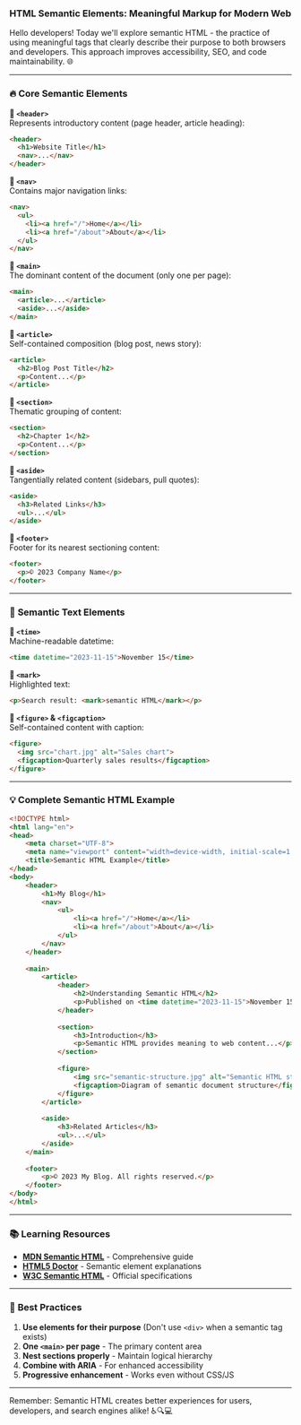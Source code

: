 ### **HTML Semantic Elements: Meaningful Markup for Modern Web**

Hello developers! Today we'll explore semantic HTML - the practice of using meaningful tags that clearly describe their purpose to both browsers and developers. This approach improves accessibility, SEO, and code maintainability. 🌐

---

### 🔥 **Core Semantic Elements**

**📌 `<header>`**  
Represents introductory content (page header, article heading):
```html
<header>
  <h1>Website Title</h1>
  <nav>...</nav>
</header>
```

**📌 `<nav>`**  
Contains major navigation links:
```html
<nav>
  <ul>
    <li><a href="/">Home</a></li>
    <li><a href="/about">About</a></li>
  </ul>
</nav>
```

**📌 `<main>`**  
The dominant content of the document (only one per page):
```html
<main>
  <article>...</article>
  <aside>...</aside>
</main>
```

**📌 `<article>`**  
Self-contained composition (blog post, news story):
```html
<article>
  <h2>Blog Post Title</h2>
  <p>Content...</p>
</article>
```

**📌 `<section>`**  
Thematic grouping of content:
```html
<section>
  <h2>Chapter 1</h2>
  <p>Content...</p>
</section>
```

**📌 `<aside>`**  
Tangentially related content (sidebars, pull quotes):
```html
<aside>
  <h3>Related Links</h3>
  <ul>...</ul>
</aside>
```

**📌 `<footer>`**  
Footer for its nearest sectioning content:
```html
<footer>
  <p>© 2023 Company Name</p>
</footer>
```

---

### 🌟 **Semantic Text Elements**

**📌 `<time>`**  
Machine-readable datetime:
```html
<time datetime="2023-11-15">November 15</time>
```

**📌 `<mark>`**  
Highlighted text:
```html
<p>Search result: <mark>semantic HTML</mark></p>
```

**📌 `<figure>` & `<figcaption>`**  
Self-contained content with caption:
```html
<figure>
  <img src="chart.jpg" alt="Sales chart">
  <figcaption>Quarterly sales results</figcaption>
</figure>
```

---

### 💡 **Complete Semantic HTML Example**
```html
<!DOCTYPE html>
<html lang="en">
<head>
    <meta charset="UTF-8">
    <meta name="viewport" content="width=device-width, initial-scale=1.0">
    <title>Semantic HTML Example</title>
</head>
<body>
    <header>
        <h1>My Blog</h1>
        <nav>
            <ul>
                <li><a href="/">Home</a></li>
                <li><a href="/about">About</a></li>
            </ul>
        </nav>
    </header>
    
    <main>
        <article>
            <header>
                <h2>Understanding Semantic HTML</h2>
                <p>Published on <time datetime="2023-11-15">November 15</time></p>
            </header>
            
            <section>
                <h3>Introduction</h3>
                <p>Semantic HTML provides meaning to web content...</p>
            </section>
            
            <figure>
                <img src="semantic-structure.jpg" alt="Semantic HTML structure">
                <figcaption>Diagram of semantic document structure</figcaption>
            </figure>
        </article>
        
        <aside>
            <h3>Related Articles</h3>
            <ul>...</ul>
        </aside>
    </main>
    
    <footer>
        <p>© 2023 My Blog. All rights reserved.</p>
    </footer>
</body>
</html>
```

---

### 📚 **Learning Resources**
- **[MDN Semantic HTML](https://developer.mozilla.org/en-US/docs/Glossary/Semantics)** - Comprehensive guide
- **[HTML5 Doctor](http://html5doctor.com/)** - Semantic element explanations
- **[W3C Semantic HTML](https://www.w3.org/TR/html-semantics/)** - Official specifications

---

### 🚀 **Best Practices**
1. **Use elements for their purpose** (Don't use `<div>` when a semantic tag exists)
2. **One `<main>` per page** - The primary content area
3. **Nest sections properly** - Maintain logical hierarchy
4. **Combine with ARIA** - For enhanced accessibility
5. **Progressive enhancement** - Works even without CSS/JS

---

Remember: Semantic HTML creates better experiences for users, developers, and search engines alike! ♿️🔍💻
